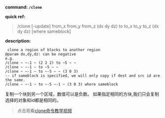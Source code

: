<!-- BEGIN_AUTOGEN: do NOT edit in this block -->

**command: `/clone`**

**quick ref:**
> /clone [-update] from_x from_y from_z (dx dy dz) to to_x to_y to_z (dx dy dz) [where sameblock]

**description:**

```
 clone a region of blocks to another region
@param dx,dy,dz: can be negative
e.g.
/clone ~ ~-1 ~ (2 2 2) to ~5 ~ ~
/clone ~ ~-1 ~ to ~5 ~ ~
/clone ~ ~-1 ~ to ~-5 ~ ~ (3 0 3)
-- if sameblock is specified, we will only copy if dest and src id are the same.
/clone ~ ~-1 ~ to ~-5 ~-1 ~ (3 0 3) where sameblock
```

<!-- END_AUTOGEN-->
复制一个块到另一个区域，数值可以是负数。
如果指定相同的方块,我们只会复制选择的对象和id都是相同的。

> 点击观看[clone命令教学视频](vt_clone)
